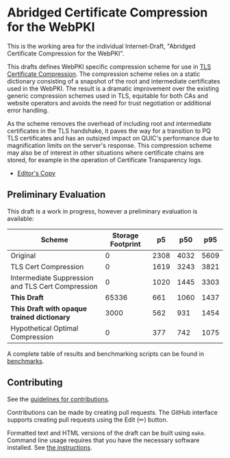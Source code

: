 # Abridged Certificate Compression for the WebPKI

This is the working area for the individual Internet-Draft, "Abridged Certificate Compression for the WebPKI".

This drafts defines WebPKI specific compression scheme for use in [TLS Certificate Compression](https://www.rfc-editor.org/rfc/rfc8879.html). The compression scheme relies on a static dictionary consisting of a snapshot of the root and intermediate certificates used in the WebPKI. The result is a dramatic improvement over the existing generic compression schemes used in TLS, equitable for both CAs and website operators and avoids the need for trust negotiation or additional error handling.

As the scheme removes the overhead of including root and intermediate certificates in the TLS handshake, it paves the way for a transition to PQ TLS certificates and has an outsized impact on QUIC's performance due to magnification limits on the server's response. This compression scheme may also be of interest in other situations where certificate chains are stored, for example in the operation of Certificate Transparency logs.

* [Editor's Copy](https://dennisjackson.github.io/draft-jackson-tls-cert-abridge/#go.draft-jackson-tls-cert-abridge.html)

## Preliminary Evaluation

This draft is a work in progress, however a preliminary evaluation is available:

| Scheme                                               |   Storage Footprint |   p5 |   p50 |   p95 |
|------------------------------------------------------|---------------------|------|-------|-------|
| Original                                             |                   0 | 2308 |  4032 |  5609 |
| TLS Cert Compression                                 |                   0 | 1619 |  3243 |  3821 |
| Intermediate Suppression and TLS Cert Compression    |                   0 | 1020 |  1445 |  3303 |
| **This Draft**                                       |               65336 |  661 |  1060 |  1437 |
| **This Draft with opaque trained dictionary**        |                3000 |  562 |   931 |  1454 |
| Hypothetical Optimal Compression                     |                   0 |  377 |   742 |  1075 |

A complete table of results and benchmarking scripts can be found in [benchmarks](benchmarks/).

## Contributing

See the [guidelines for contributions](https://github.com/dennisjackson/draft-jackson-tls-cert-abridge/blob/main/CONTRIBUTING.md).

Contributions can be made by creating pull requests. The GitHub interface supports creating pull requests using the Edit (✏) button.

Formatted text and HTML versions of the draft can be built using `make`. Command line usage requires that you have the necessary software installed.  See [the instructions](https://github.com/martinthomson/i-d-template/blob/main/doc/SETUP.md).